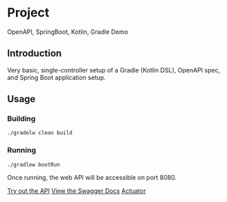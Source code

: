 # Project

OpenAPI, SpringBoot, Kotlin, Gradle Demo


## Introduction

Very basic, single-controller setup of a Gradle (Kotlin DSL),
OpenAPI spec, and Spring Boot application setup.


## Usage

### Building

`./gradelw clean build`

### Running

`./gradlew bootRun`

Once running, the web API will be accessible on port 8080. 

[Try out the API](http://localhost:8080/hello)
[View the Swagger Docs](http://localhost:8080/swagger-ui/index.html#/hello-api-controller/hello)
[Actuator](http://localhost:8080/actuator)